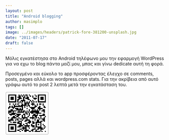 ```yaml
---
layout: post
title: "Android blogging"
author: masimplo
tags: []
image: ../images/headers/patrick-fore-381200-unsplash.jpg
date: "2011-07-17"
draft: false
---
```



Μόλις εγκατέστησα στο Android τηλέφωνο μου την εφαρμογή WordPress για να εχω το blog πάντα μαζί μου, μπας και γίνω dedicate αυτή τη φορά.

Προσεγμένο και εύκολο το app προσφέροντας έλεγχο σε comments, posts, pages αλλά και wordpress.com stats.  Για την ακρίβεια από αυτό γράφω αυτό το post 2 λεπτά μετά την εγκατάσταση του.

![QR Code](../images/content/wordpress_qrcode_urekwe.png)